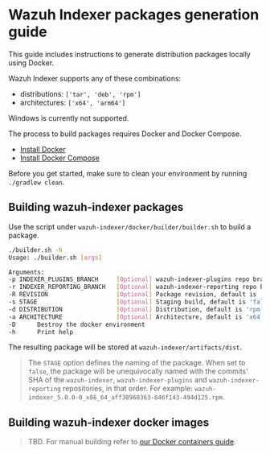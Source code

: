 # Wazuh Indexer packages generation guide

This guide includes instructions to generate distribution packages locally using Docker.

Wazuh Indexer supports any of these combinations:

- distributions: `['tar', 'deb', 'rpm']`
- architectures: `['x64', 'arm64']`

Windows is currently not supported.

The process to build packages requires Docker and Docker Compose.

- [Install Docker](https://docs.docker.com/engine/install/)
- [Install Docker Compose](https://docs.docker.com/compose/install/linux/)

Before you get started, make sure to clean your environment by running `./gradlew clean`.

## Building wazuh-indexer packages

Use the script under `wazuh-indexer/docker/builder/builder.sh` to build a package.

```bash
./builder.sh -h
Usage: ./builder.sh [args]

Arguments:
-p INDEXER_PLUGINS_BRANCH     [Optional] wazuh-indexer-plugins repo branch, default is 'master'.
-r INDEXER_REPORTING_BRANCH   [Optional] wazuh-indexer-reporting repo branch, default is 'master'.
-R REVISION                   [Optional] Package revision, default is '0'.
-s STAGE                      [Optional] Staging build, default is 'false'.
-d DISTRIBUTION               [Optional] Distribution, default is 'rpm'.
-a ARCHITECTURE               [Optional] Architecture, default is 'x64'.
-D      Destroy the docker environment
-h      Print help
```

The resulting package will be stored at `wazuh-indexer/artifacts/dist`.

> The `STAGE` option defines the naming of the package. When set to `false`, the package will be unequivocally named with the commits' SHA of the `wazuh-indexer`, `wazuh-indexer-plugins` and `wazuh-indexer-reporting` repositories, in that order. For example: `wazuh-indexer_5.0.0-0_x86_64_aff30960363-846f143-494d125.rpm`.

## Building wazuh-indexer docker images

> TBD. For manual building refer to [our Docker containers guide](../docker/README.md).
